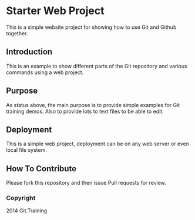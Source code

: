 # Starter Web Project 

This is a simple website project for showing how to use Git and Github together.

## Introduction

This is an example to show different parts of the Git repository and various commands using a web project.

## Purpose

As status above, the main purpose is to provide simple examples for Git training demos.  Also to provide 
lots to text files to be able to edit.

## Deployment

This is a simple web project, deployment can be on any web server or even local file system.

## How To Contribute

Please fork this repository and then issue Pull requests for review.

### Copyright

2014 Git.Training
